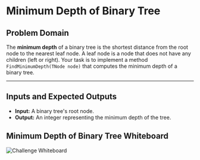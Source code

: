﻿# Minimum Depth of Binary Tree

## Problem Domain

The **minimum depth** of a binary tree is the shortest distance from the root node to the nearest leaf node. A leaf node is a node that does not have any children (left or right). Your task is to implement a method `FindMinimumDepth(TNode node)` that computes the minimum depth of a binary tree.

---

## Inputs and Expected Outputs

- **Input:** A binary tree's root node.
- **Output:** An integer representing the minimum depth of the tree.


## Minimum Depth of Binary Tree Whiteboard
![**Challenge Whiteboard**](/Assets/BT-MinimumDepth-WB.jpg)